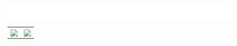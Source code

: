 <p align="center">
    <img src="images/welcome.svg">    
</p>

<div align="center">
    <table>
        <tr>
            <th>
                <a>
                    <img height="150px" align="center" src="https://github-readme-stats-nine-pearl.vercel.app/api/?username=yksen&theme=radical&hide_border=true&include_all_commits=true&hide=stars,contribs&show_icons=true&count_private=true" />
                </a>
            </th>
            <th>
                <a>
                    <img height="150px" align="center" src="https://github-readme-stats-nine-pearl.vercel.app/api/top-langs/?username=yksen&theme=radical&layout=compact&langs_count=6&hide_border=true" />
                </a>
            </th>
        </tr>
    </table>
</div>
